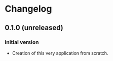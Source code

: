 # Changelog

## 0.1.0 (unreleased)

### Initial version

- Creation of this very application from scratch.
